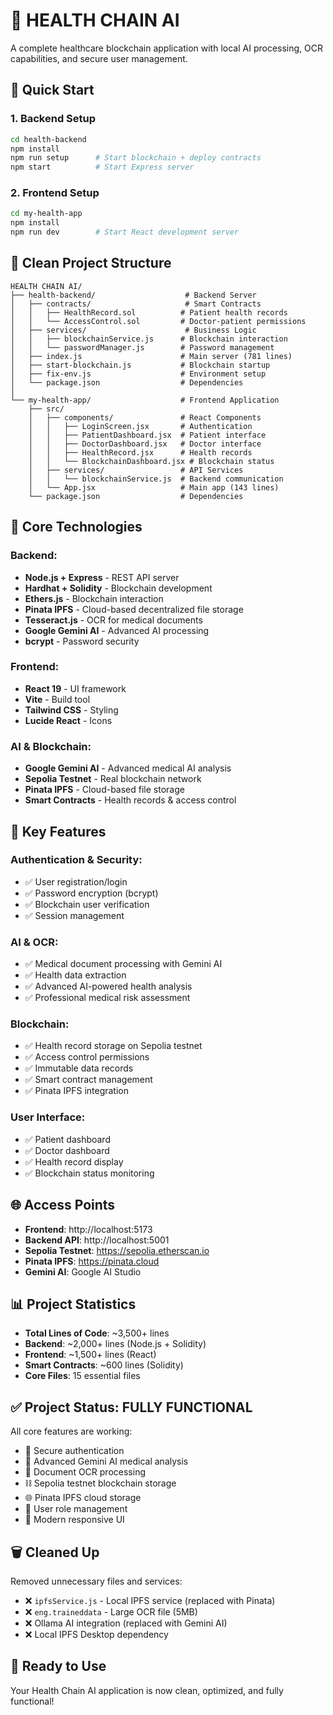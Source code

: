 # 🏥 HEALTH CHAIN AI

A complete healthcare blockchain application with local AI processing, OCR capabilities, and secure user management.

## 🚀 **Quick Start**

### **1. Backend Setup**
```bash
cd health-backend
npm install
npm run setup      # Start blockchain + deploy contracts
npm start          # Start Express server
```

### **2. Frontend Setup**
```bash
cd my-health-app
npm install
npm run dev        # Start React development server
```

## 📁 **Clean Project Structure**

```
HEALTH CHAIN AI/
├── health-backend/                    # Backend Server
│   ├── contracts/                     # Smart Contracts
│   │   ├── HealthRecord.sol          # Patient health records
│   │   └── AccessControl.sol         # Doctor-patient permissions
│   ├── services/                      # Business Logic
│   │   ├── blockchainService.js      # Blockchain interaction
│   │   └── passwordManager.js        # Password management
│   ├── index.js                      # Main server (781 lines)
│   ├── start-blockchain.js           # Blockchain startup
│   ├── fix-env.js                    # Environment setup
│   └── package.json                  # Dependencies
│
└── my-health-app/                    # Frontend Application
    ├── src/
    │   ├── components/               # React Components
    │   │   ├── LoginScreen.jsx       # Authentication
    │   │   ├── PatientDashboard.jsx  # Patient interface
    │   │   ├── DoctorDashboard.jsx   # Doctor interface
    │   │   ├── HealthRecord.jsx      # Health records
    │   │   └── BlockchainDashboard.jsx # Blockchain status
    │   ├── services/                 # API Services
    │   │   └── blockchainService.js  # Backend communication
    │   └── App.jsx                   # Main app (143 lines)
    └── package.json                  # Dependencies
```

## 🔧 **Core Technologies**

### **Backend:**
- **Node.js + Express** - REST API server
- **Hardhat + Solidity** - Blockchain development
- **Ethers.js** - Blockchain interaction
- **Pinata IPFS** - Cloud-based decentralized file storage
- **Tesseract.js** - OCR for medical documents
- **Google Gemini AI** - Advanced AI processing
- **bcrypt** - Password security

### **Frontend:**
- **React 19** - UI framework
- **Vite** - Build tool
- **Tailwind CSS** - Styling
- **Lucide React** - Icons

### **AI & Blockchain:**
- **Google Gemini AI** - Advanced medical AI analysis
- **Sepolia Testnet** - Real blockchain network
- **Pinata IPFS** - Cloud-based file storage
- **Smart Contracts** - Health records & access control

## 🎯 **Key Features**

### **Authentication & Security:**
- ✅ User registration/login
- ✅ Password encryption (bcrypt)
- ✅ Blockchain user verification
- ✅ Session management

### **AI & OCR:**
- ✅ Medical document processing with Gemini AI
- ✅ Health data extraction
- ✅ Advanced AI-powered health analysis
- ✅ Professional medical risk assessment

### **Blockchain:**
- ✅ Health record storage on Sepolia testnet
- ✅ Access control permissions
- ✅ Immutable data records
- ✅ Smart contract management
- ✅ Pinata IPFS integration

### **User Interface:**
- ✅ Patient dashboard
- ✅ Doctor dashboard
- ✅ Health record display
- ✅ Blockchain status monitoring

## 🌐 **Access Points**

- **Frontend**: http://localhost:5173
- **Backend API**: http://localhost:5001
- **Sepolia Testnet**: https://sepolia.etherscan.io
- **Pinata IPFS**: https://pinata.cloud
- **Gemini AI**: Google AI Studio

## 📊 **Project Statistics**

- **Total Lines of Code**: ~3,500+ lines
- **Backend**: ~2,000+ lines (Node.js + Solidity)
- **Frontend**: ~1,500+ lines (React)
- **Smart Contracts**: ~600 lines (Solidity)
- **Core Files**: 15 essential files

## ✅ **Project Status: FULLY FUNCTIONAL**

All core features are working:
- 🔐 Secure authentication
- 🤖 Advanced Gemini AI medical analysis
- 📄 Document OCR processing
- ⛓️ Sepolia testnet blockchain storage
- 🌐 Pinata IPFS cloud storage
- 👥 User role management
- 🎨 Modern responsive UI

## 🗑️ **Cleaned Up**

Removed unnecessary files and services:
- ❌ `ipfsService.js` - Local IPFS service (replaced with Pinata)
- ❌ `eng.traineddata` - Large OCR file (5MB)
- ❌ Ollama AI integration (replaced with Gemini AI)
- ❌ Local IPFS Desktop dependency

## 🚀 **Ready to Use**

Your Health Chain AI application is now clean, optimized, and fully functional!
